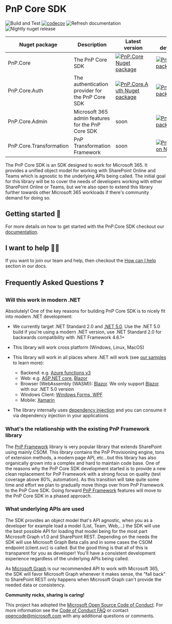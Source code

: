# PnP Core SDK

![Build and Test](https://github.com/pnp/pnpcore/workflows/Build%20and%20Test/badge.svg?branch=dev) [![codecov](https://codecov.io/gh/jansenbe/pnpcore/branch/dev/graph/badge.svg?token=FL0EY8DRPQ)](https://codecov.io/gh/jansenbe/pnpcore) ![Refresh documentation](https://github.com/pnp/pnpcore/workflows/Refresh%20documentation/badge.svg?branch=dev) ![Nightly nuget release](https://github.com/pnp/pnpcore/workflows/Nightly%20nuget%20release/badge.svg?branch=dev)

Nuget package | Description | Latest version | Latest nightly development version
--------------|-------------|----------------|------------------------------------
PnP.Core | The PnP Core SDK | [![PnP.Core Nuget package](https://img.shields.io/nuget/v/PnP.Core.svg)](https://www.nuget.org/packages/PnP.Core/) | [![PnP.Core Nuget package](https://img.shields.io/nuget/vpre/PnP.Core.svg)](https://www.nuget.org/packages/PnP.Core/)
PnP.Core.Auth | The authentication provider for the PnP Core SDK | [![PnP.Core.Auth Nuget package](https://img.shields.io/nuget/v/PnP.Core.Auth.svg)](https://www.nuget.org/packages/PnP.Core.Auth/) | [![PnP.Core.Auth Nuget package](https://img.shields.io/nuget/vpre/PnP.Core.Auth.svg)](https://www.nuget.org/packages/PnP.Core.Auth/)
PnP.Core.Admin | Microsoft 365 admin features for the PnP Core SDK | soon | [![PnP.Core.Admin Nuget package](https://img.shields.io/nuget/vpre/PnP.Core.Admin.svg)](https://www.nuget.org/packages/PnP.Core.Admin/)
PnP.Core.Transformation | PnP Transformation Framework | soon | [![PnP.Core.Transformation Nuget package](https://img.shields.io/nuget/vpre/PnP.Core.Transformation.svg)](https://www.nuget.org/packages/PnP.Core.Transformation/)

The PnP Core SDK is an SDK designed to work for Microsoft 365. It provides a unified object model for working with SharePoint Online and Teams which is agnostic to the underlying APIs being called. The initial goal for this library will be to cover the needs of developers working with either SharePoint Online or Teams, but we're also open to extend this library further towards other Microsoft 365 workloads if there's community demand for doing so.

## Getting started 🚀

For more details on how to get started with the PnP.Core SDK checkout our [documentation](https://pnp.github.io/pnpcore/using-the-sdk/readme.html).

## I want to help 🙋‍♂️

If you want to join our team and help, then checkout the [How can I help](https://pnp.github.io/pnpcore/#how-can-you-help) section in our docs.

## Frequently Asked Questions ❓

### Will this work in modern .NET

Absolutely! One of the key reasons for building PnP Core SDK is to nicely fit into modern .NET development:

- We currently target .NET Standard 2.0 and [.NET 5.0](https://devblogs.microsoft.com/dotnet/announcing-net-5-0/). Use the .NET 5.0 build if you're using a modern .NET version, use .NET Standard 2.0 for backwards compatibility with .NET Framework 4.6.1+
- This library will work cross platform (Windows, Linux, MacOS)
- This library will work in all places where .NET will work (see [our samples](https://pnp.github.io/pnpcore/demos/README.html) to learn more):
  - Backend: e.g. [Azure functions v3](https://docs.microsoft.com/en-us/azure/azure-functions/functions-dotnet-class-library)
  - Web: e.g. [ASP.NET core](https://docs.microsoft.com/en-us/aspnet/core/?view=aspnetcore-3.1), [Blazor](https://dotnet.microsoft.com/apps/aspnet/web-apps/blazor)
  - Browser (WebAssembly (WASM)): [Blazor](https://dotnet.microsoft.com/apps/aspnet/web-apps/blazor). We only support [Blazor](https://dotnet.microsoft.com/apps/aspnet/web-apps/blazor) with our .NET 5.0 version
  - Windows Client: [Windows Forms, WPF](https://docs.microsoft.com/en-us/dotnet/desktop/?view=netdesktop-5.0)
  - Mobile: [Xamarin](https://dotnet.microsoft.com/apps/xamarin)
  
- The library internally uses [dependency injection](https://docs.microsoft.com/en-us/aspnet/core/fundamentals/dependency-injection?view=aspnetcore-3.1) and you can consume it via dependency injection in your applications

### What's the relationship with the existing PnP Framework library

The [PnP Framework](https://github.com/pnp/pnpframework) library is very popular library that extends SharePoint using mainly CSOM. This library contains the PnP Provisioning engine, tons of extension methods, a modern page API, etc...but this library has also organically grown into a complex and hard to maintain code base. One of the reasons why the PnP Core SDK development started is to provide a new clean replacement for PnP Framework with a strong focus on quality (test coverage above 80%, automation). As this transition will take quite some time and effort we plan to gradually move things over from PnP Framework to the PnP Core SDK. Going forward [PnP Framework](https://github.com/pnp/pnpframework) features will move to the PnP Core SDK in a phased approach.

### What underlying APIs are used

The SDK provides an object model that's API agnostic, when you as a developer for example load a model (List, Team, Web,...) the SDK will use the best possible API for loading that model being for the most part Microsoft Graph v1.0 and SharePoint REST. Depending on the needs the SDK will use Microsoft Graph Beta calls and in some cases the CSOM endpoint (client.svc) is called. But the good thing is that all of this is transparent for you as developer! You'll have a consistent development experience regardless of the underlying APIs being called.

As [Microsoft Graph](https://docs.microsoft.com/en-us/graph/) is our recommended API to work with Microsoft 365, the SDK will favor Microsoft Graph whenever it makes sense, the "fall back" to SharePoint REST only happens when Microsoft Graph can't provide the needed data or consistency.

**Community rocks, sharing is caring!**

This project has adopted the [Microsoft Open Source Code of Conduct](https://opensource.microsoft.com/codeofconduct/). For more information see the [Code of Conduct FAQ](https://opensource.microsoft.com/codeofconduct/faq/) or contact [opencode@microsoft.com](mailto:opencode@microsoft.com) with any additional questions or comments.
